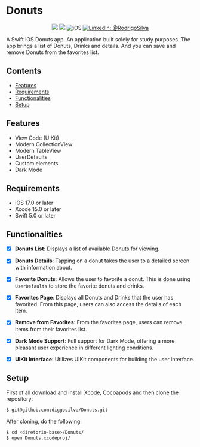 # Donuts

<p align="center">
    <img src="https://img.shields.io/badge/Swift-5.9.1-orange.svg" />
    <img src="https://img.shields.io/badge/Xcode-15.2.X-orange.svg" />
    <img src="https://img.shields.io/badge/platforms-iOS-brightgreen.svg?style=flat" alt="iOS" />
    <a href="https://www.linkedin.com/in/rodrigo-silva-6a53ba300/" target="_blank">
        <img src="https://img.shields.io/badge/LinkedIn-@RodrigoSilva-blue.svg?style=flat" alt="LinkedIn: @RodrigoSilva" />
    </a>
</p>

A Swift iOS Donuts app. An application built solely for study purposes. The app brings a list of Donuts, Drinks and details. And you can save and remove Donuts from the favorites list.


## Contents

- [Features](#features)
- [Requirements](#requirements)
- [Functionalities](#functionalities)
- [Setup](#setup)

## Features

- View Code (UIKit)
- Modern CollectionView
- Modern TableView
- UserDefaults
- Custom elements
- Dark Mode

## Requirements

- iOS 17.0 or later
- Xcode 15.0 or later
- Swift 5.0 or later

## Functionalities

- [x] **Donuts List**: Displays a list of available Donuts for viewing.
- [x] **Donuts Details**: Tapping on a donut takes the user to a detailed screen with information about.
- [x] **Favorite Donuts**: Allows the user to favorite a donut. This is done using `UserDefaults` to store the favorite donuts and drinks.
- [x] **Favorites Page**: Displays all Donuts and Drinks that the user has favorited. From this page, users can also access the details of each item.
- [x] **Remove from Favorites**: From the favorites page, users can remove items from their favorites list.
- [x] **Dark Mode Support**: Full support for Dark Mode, offering a more pleasant user experience in different lighting conditions.
- [x] **UIKit Interface**: Utilizes UIKit components for building the user interface.


## Setup

First of all download and install Xcode, Cocoapods and then clone the repository:

```sh
$ git@github.com:diggosilva/Donuts.git
```

After cloning, do the following:

```sh
$ cd <diretorio-base>/Donuts/
$ open Donuts.xcodeproj/
```
